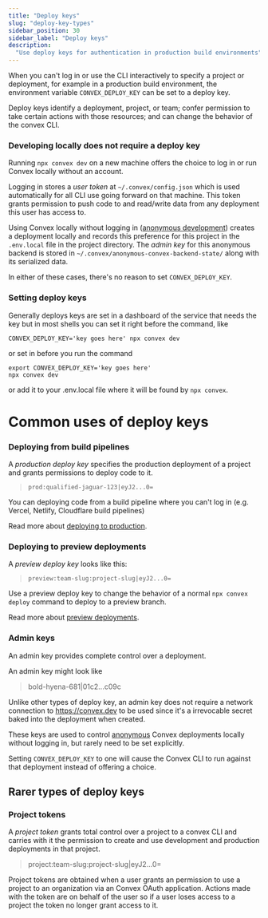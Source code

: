 ```yaml
---
title: "Deploy keys"
slug: "deploy-key-types"
sidebar_position: 30
sidebar_label: "Deploy keys"
description:
  "Use deploy keys for authentication in production build environments"
---
```


When you can't log in or use the CLI interactively to specify a project or
deployment, for example in a production build environment, the environment
variable `CONVEX_DEPLOY_KEY` can be set to a deploy key.

Deploy keys identify a deployment, project, or team; confer permission to take
certain actions with those resources; and can change the behavior of the convex
CLI.

### Developing locally does not require a deploy key

Running `npx convex dev` on a new machine offers the choice to log in or run
Convex locally without an account.

Logging in stores a _user token_ at `~/.convex/config.json` which is used
automatically for all CLI use going forward on that machine. This token grants
permission to push code to and read/write data from any deployment this user has
access to.

Using Convex locally without logging in
([anonymous development](/docs/cli/local-deployments-for-dev.mdx#anonymous-development))
creates a deployment locally and records this preference for this project in the
`.env.local` file in the project directory. The _admin key_ for this anonymous
backend is stored in `~/.convex/anonymous-convex-backend-state/` along with its
serialized data.

In either of these cases, there's no reason to set `CONVEX_DEPLOY_KEY`.

### Setting deploy keys

Generally deploys keys are set in a dashboard of the service that needs the key
but in most shells you can set it right before the command, like

```
CONVEX_DEPLOY_KEY='key goes here' npx convex dev
```

or set in before you run the command

```
export CONVEX_DEPLOY_KEY='key goes here'
npx convex dev
```

or add it to your .env.local file where it will be found by `npx convex`.

# Common uses of deploy keys

### Deploying from build pipelines

A _production deploy key_ specifies the production deployment of a project and
grants permissions to deploy code to it.

> `prod:qualified-jaguar-123|eyJ2...0=`

You can deploying code from a build pipeline where you can't log in (e.g.
Vercel, Netlify, Cloudflare build pipelines)

Read more about
[deploying to production](https://docs.convex.dev/production/hosting/).

### Deploying to preview deployments

A _preview deploy key_ looks like this:

> `preview:team-slug:project-slug|eyJ2...0=`

Use a preview deploy key to change the behavior of a normal `npx convex deploy`
command to deploy to a preview branch.

Read more about [preview deployments](/production/hosting/preview-deployments).

### Admin keys

An admin key provides complete control over a deployment.

An admin key might look like

> bold-hyena-681|01c2...c09c

Unlike other types of deploy key, an admin key does not require a network
connection to https://convex.dev to be used since it's a irrevocable secret
baked into the deployment when created.

These keys are used to control
[anonymous](/docs/cli/local-deployments-for-dev.mdx#anonymous-development)
Convex deployments locally without logging in, but rarely need to be set
explicitly.

Setting `CONVEX_DEPLOY_KEY` to one will cause the Convex CLI to run against that
deployment instead of offering a choice.

## Rarer types of deploy keys

### Project tokens

A _project token_ grants total control over a project to a convex CLI and
carries with it the permission to create and use development and production
deployments in that project.

> project:team-slug:project-slug|eyJ2...0=

Project tokens are obtained when a user grants an permission to use a project to
an organization via an Convex OAuth application. Actions made with the token are
on behalf of the user so if a user loses access to a project the token no longer
grant access to it.
